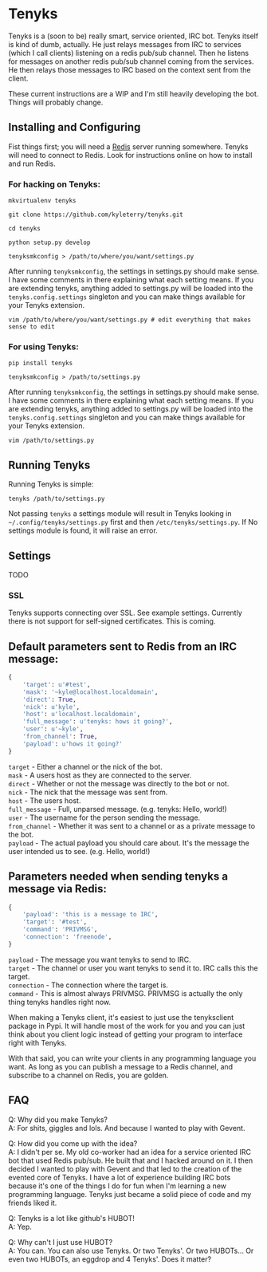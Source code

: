 Tenyks
======

Tenyks is a (soon to be) really smart, service oriented, IRC bot. Tenyks
itself is kind of dumb, actually. He just relays messages from IRC to
services (which I call clients) listening on a redis pub/sub channel. Then he
listens for messages on another redis pub/sub channel coming from the services.
He then relays those messages to IRC based on the context sent from the client.

These current instructions are a WIP and I'm still heavily developing the bot.
Things will probably change.

## Installing and Configuring

Fist things first; you will need a [Redis](http://redis.io) server running
somewhere. Tenyks will need to connect to Redis. Look for instructions online
on how to install and run Redis.

### For hacking on Tenyks:

`mkvirtualenv tenyks`

`git clone https://github.com/kyleterry/tenyks.git`

`cd tenyks`

`python setup.py develop`

`tenyksmkconfig > /path/to/where/you/want/settings.py`

After running `tenyksmkconfig`, the settings in settings.py should make sense.
I have some comments in there explaining what each setting means. If you are
extending tenyks, anything added to settings.py will be loaded into the
`tenyks.config.settings` singleton and you can make things available for your
Tenyks extension.

`vim /path/to/where/you/want/settings.py # edit everything that makes sense to edit`

### For using Tenyks:

`pip install tenyks`

`tenyksmkconfig > /path/to/settings.py`

After running `tenyksmkconfig`, the settings in settings.py should make sense.
I have some comments in there explaining what each setting means. If you are
extending tenyks, anything added to settings.py will be loaded into the
`tenyks.config.settings` singleton and you can make things available for your
Tenyks extension.

`vim /path/to/settings.py`

## Running Tenyks

Running Tenyks is simple:

`tenyks /path/to/settings.py`

Not passing `tenyks` a settings module will result in Tenyks looking in
`~/.config/tenyks/settings.py` first and then `/etc/tenyks/settings.py`. If No
settings module is found, it will raise an error.

## Settings

TODO

### SSL
Tenyks supports connecting over SSL. See example settings. Currently there is
not support for self-signed certificates. This is coming.

## Default parameters sent to Redis from an IRC message:

```python
{
    'target': u'#test',
    'mask': '~kyle@localhost.localdomain',
    'direct': True,
    'nick': u'kyle',
    'host': u'localhost.localdomain',
    'full_message': u'tenyks: hows it going?',
    'user': u'~kyle',
    'from_channel': True,
    'payload': u'hows it going?'
}
```

`target` - Either a channel or the nick of the bot.  
`mask` - A users host as they are connected to the server.  
`direct` - Whether or not the message was directly to the bot or not.  
`nick` - The nick that the message was sent from.  
`host` - The users host.  
`full_message` - Full, unparsed message. (e.g. tenyks: Hello, world!)  
`user` - The username for the person sending the message.  
`from_channel` - Whether it was sent to a channel or as a private message to the bot.  
`payload` - The actual payload you should care about. It's the message the user
intended us to see. (e.g. Hello, world!)

## Parameters needed when sending tenyks a message via Redis:

```python
{
    'payload': 'this is a message to IRC',
    'target': '#test',
    'command': 'PRIVMSG',
    'connection': 'freenode',
}
```

`payload` - The message you want tenyks to send to IRC.  
`target` - The channel or user you want tenyks to send it to. IRC calls this
the target.  
`connection` - The connection where the target is.  
`command` - This is almost always PRIVMSG. PRIVMSG is actually the only thing
tenyks handles right now.

When making a Tenyks client, it's easiest to just use the tenyksclient package
in Pypi. It will handle most of the work for you and you can just think about
you client logic instead of getting your program to interface right with Tenyks.

With that said, you can write your clients in any programming language you
want. As long as you can publish a message to a Redis channel, and subscribe
to a channel on Redis, you are golden.

## FAQ

Q: Why did you make Tenyks?  
A: For shits, giggles and lols. And because I wanted to play with Gevent.

Q: How did you come up with the idea?  
A: I didn't per se. My old co-worker had an idea for a service oriented IRC bot
that used Redis pub/sub. He built that and I hacked around on it. I then
decided I wanted to play with Gevent and that led to the creation of the
evented core of Tenyks. I have a lot of experience building IRC bots because
it's one of the things I do for fun when I'm learning a new programming
language. Tenyks just became a solid piece of code and my friends liked it.

Q: Tenyks is a lot like github's HUBOT!  
A: Yep.

Q: Why can't I just use HUBOT?  
A: You can. You can also use Tenyks. Or two Tenyks'. Or two HUBOTs... Or even
two HUBOTs, an eggdrop and 4 Tenyks'. Does it matter?
